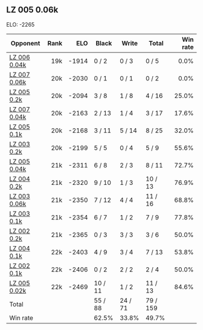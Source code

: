 ## LZ 005 0.06k ##

ELO: -2265

Opponent | Rank | ELO | Black | Write | Total | Win rate
---------|-----:|----:|-------|-------|-------|-------:
[LZ 006 0.04k](LZ%20006%200.04k.md) | 19k | -1914 | 0 / 2 | 0 / 3 | 0 / 5 | 0.0%
[LZ 007 0.06k](LZ%20007%200.06k.md) | 20k | -2030 | 0 / 1 | 0 / 1 | 0 / 2 | 0.0%
[LZ 005 0.2k](LZ%20005%200.2k.md) | 20k | -2094 | 3 / 8 | 1 / 8 | 4 / 16 | 25.0%
[LZ 007 0.04k](LZ%20007%200.04k.md) | 20k | -2163 | 2 / 13 | 1 / 4 | 3 / 17 | 17.6%
[LZ 005 0.1k](LZ%20005%200.1k.md) | 20k | -2168 | 3 / 11 | 5 / 14 | 8 / 25 | 32.0%
[LZ 003 0.2k](LZ%20003%200.2k.md) | 20k | -2199 | 5 / 5 | 0 / 4 | 5 / 9 | 55.6%
[LZ 005 0.04k](LZ%20005%200.04k.md) | 21k | -2311 | 6 / 8 | 2 / 3 | 8 / 11 | 72.7%
[LZ 004 0.2k](LZ%20004%200.2k.md) | 21k | -2320 | 9 / 10 | 1 / 3 | 10 / 13 | 76.9%
[LZ 003 0.06k](LZ%20003%200.06k.md) | 21k | -2350 | 7 / 12 | 4 / 4 | 11 / 16 | 68.8%
[LZ 003 0.1k](LZ%20003%200.1k.md) | 21k | -2354 | 6 / 7 | 1 / 2 | 7 / 9 | 77.8%
[LZ 002 0.2k](LZ%20002%200.2k.md) | 21k | -2365 | 0 / 3 | 3 / 3 | 3 / 6 | 50.0%
[LZ 004 0.1k](LZ%20004%200.1k.md) | 22k | -2403 | 4 / 9 | 3 / 4 | 7 / 13 | 53.8%
[LZ 002 0.1k](LZ%20002%200.1k.md) | 22k | -2406 | 0 / 2 | 2 / 2 | 2 / 4 | 50.0%
[LZ 005 0.02k](LZ%20005%200.02k.md) | 22k | -2469 | 10 / 11 | 1 / 2 | 11 / 13 | 84.6%
Total | | | 55 / 88 | 24 / 71 | 79 / 159 | 
Win rate| | | 62.5% | 33.8% | 49.7% | 
